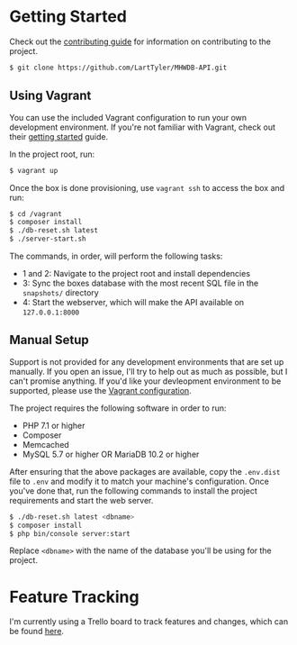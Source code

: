 # Getting Started
Check out the  [contributing guide](.github/CONTRIBUTING.md) for information on contributing to the project.

```sh
$ git clone https://github.com/LartTyler/MHWDB-API.git
```

## Using Vagrant
You can use the included Vagrant configuration to run your own development environment. If you're not familiar with
Vagrant, check out their [getting started](https://www.vagrantup.com/intro/index.html) guide.

In the project root, run:

```sh
$ vagrant up
```

Once the box is done provisioning, use `vagrant ssh` to access the box and run:

```sh
$ cd /vagrant
$ composer install
$ ./db-reset.sh latest
$ ./server-start.sh
```

The commands, in order, will perform the following tasks:
- 1 and 2: Navigate to the project root and install dependencies
- 3: Sync the boxes database with the most recent SQL file in the `snapshots/` directory
- 4: Start the webserver, which will make the API available on `127.0.0.1:8000`

## Manual Setup
Support is not provided for any development environments that are set up manually. If you open an issue, I'll try to
help out as much as possible, but I can't promise anything. If you'd like your devleopment environment to be supported,
please use the [Vagrant configuration](#using-vagrant).

The project requires the following software in order to run:

- PHP 7.1 or higher
- Composer
- Memcached
- MySQL 5.7 or higher OR MariaDB 10.2 or higher

After ensuring that the above packages are available, copy the `.env.dist` file to `.env` and modify it to match your
machine's configuration. Once you've done that, run the following commands to install the project requirements and start
the web server.

```sh
$ ./db-reset.sh latest <dbname>
$ composer install
$ php bin/console server:start
```

Replace `<dbname>`  with the name of the database you'll be using for the project.

# Feature Tracking
I'm currently using a Trello board to track features and changes, which can be found [here](https://trello.com/b/KRXsLUCs/mhw-api).
